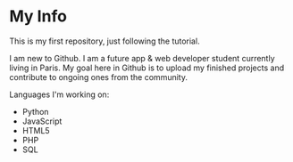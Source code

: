 # My Info
This is my first repository, just following the tutorial.

I am new to Github. I am a future app & web developer student currently living in Paris.
My goal here in Github is to upload my finished projects and contribute to ongoing ones from the community.

Languages I'm working on:
- Python
- JavaScript
- HTML5
- PHP
- SQL
